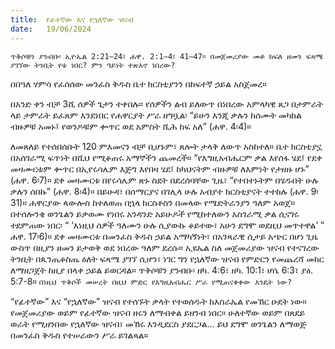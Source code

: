 ```yaml
---
title:  የፊተኛው እና የኋለኛው ዝናብ
date:   19/06/2024
---
```


`ጥቅሶቹን ያንብቡ፡ ኢዮኤል 2:21–24፣ ሐዋ. 2:1–4፣ 41–47። በመጀመሪያው መቶ ክፍለ ዘመን ፍጻሜ ያገኘው ትንቢት የቱ ነበር? ምን ዓይነት ተጽእኖ ነበረው?`

በበዓለ ሃምሳ የፈሰሰው መንፈስ ቅዱስ ቤተ ክርስቲያንን በከፍተኛ ኃይል አስጀመረ።

በአንድ ቀን ብቻ 3ሺ ሰዎች ጌታን ተቀበሉ። የሰዎችን ልብ ይለውጥ በነበረው አምላካዊ ጸጋ በታምራት ላይ ታምራት ይፈጸም እንደነበር የሐዋርያት ሥራ ዘግቧል፡ “ይሁን እንጂ ቃሉን ከሰሙት መካከል ብዙዎቹ አመኑ፤ የወንዶቹም ቍጥር ወደ አምስት ሺሕ ከፍ አለ” (ሐዋ. 4፡4)።

ለመጸለይ የተሰበሰቡት 120 ምእመናን ብቻ ቢሆኑም፣ ጸሎት ታላቅ ለውጥ አስከተለ። ቤተ ክርስቲያኗ በአሰገራሚ ፍጥነት በሺህ የሚቆጠሩ አማኞችን ጨመረች። “የእግዚአብሔርም ቃል እየሰፋ ሄደ፤ የደቀ መዛሙርቱም ቍጥር በኢየሩሳሌም እጅግ እየበዛ ሄደ፤ ከካህናትም ብዙዎቹ ለእምነት የታዘዙ ሆኑ” (ሐዋ. 6፡7)። ደቀ መዛሙርቱ በየሩሳሌም ጽኑ ስደት በደረሰባቸው ጊዜ፣ “የተበተኑትም በሄዱበት ሁሉ ቃሉን ሰበኩ” (ሐዋ. 8፡4)። በይሁዳ፣ በሰማርያና በገሊላ ሁሉ አብያተ ክርስቲያናት ተተከሉ (ሐዋ. 9፡31)። ሐዋርያው ጳውሎስ ከተለወጠ በኋላ ክርስቶስን በመላው የሜድትራንያን ዓለም አወጀ። በተሰሎንቄ ወንጌልን ይቃወሙ የነበሩ አንዳንድ አይሁዶች የሚከተለውን አስገራሚ ቃል ሲናገሩ ተደምጠው ነበር፡ “ ‘እነዚህ ሰዎች ዓለሙን ሁሉ ሲያውኩ ቆይተው፣ አሁን ደግሞ ወደዚህ መጥተዋል’ ” ሐዋ. 17፡6)። ደቀ መዛሙርቱ በመንፈስ ቅዱስ ኃይል አማካኝነት፣ በአንጻራዊ ሲታይ አጭር በሆነ ጊዜ ውስጥ በዚያን ዘመን ይታወቅ ወደ ነበረው ዓለም ደረሱ። ኢዩኤል ስለ መጀመሪያው ዝናብ የተናገረው ትንቢት በጴንጤቆስጤ ዕለት ፍጻሜ ያገኘ ሲሆን፣ ነገር ግን የኋለኛው ዝናብ የምድርን የመጨረሻ መከር ለማዘጋጀት ከዚያ በላቀ ኃይል ይወርዳል። ጥቅሶቹን ያንብቡ፡ ዘካ. 4:6፣ ዘካ. 10:1፣ ሆሴ 6:3፣ ያዕ. 5:7-8። `በነዚህ ጥቅሶች መሠረት በዚህ ምድር የእግዚአብሔር ሥራ የሚጠናቀቀው እንዴት ነው?`

“የፊተኛው” እና “የኋለኛው” ዝናብ የተሰኙት ቃላት የተወሰዱት ከእስራኤል የመኸር ዑደት ነው። የመጀመሪያው ወይም የፊተኛው ዝናብ ዘሩን ለማብቀል ይዘንብ ነበር። ሁለተኛው ወይም በጸደይ ወራት የሚዘንበው የኋለኛው ዝናብ፣ መኸሩ እንዲደርስ ያደርጋል… ይህ ደግሞ ወንጌልን ለማወጅ በመንፈስ ቅዱስ የተሠራውን ሥራ ይገልጻል።
